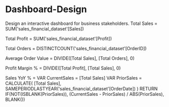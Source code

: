 # Dashboard-Design
Design an interactive dashboard for business stakeholders.
Total Sales = SUM('sales_financial_dataset'[Sales])

Total Profit = SUM('sales_financial_dataset'[Profit])

Total Orders = DISTINCTCOUNT('sales_financial_dataset'[OrderID])

Average Order Value = DIVIDE([Total Sales], [Total Orders], 0)

Profit Margin % = DIVIDE([Total Profit], [Total Sales], 0)

Sales YoY % = 
VAR CurrentSales = [Total Sales]
VAR PriorSales = CALCULATE(
    [Total Sales],
    SAMEPERIODLASTYEAR('sales_financial_dataset'[OrderDate])
)
RETURN
IF(NOT(ISBLANK(PriorSales)), (CurrentSales - PriorSales) / ABS(PriorSales), BLANK())

